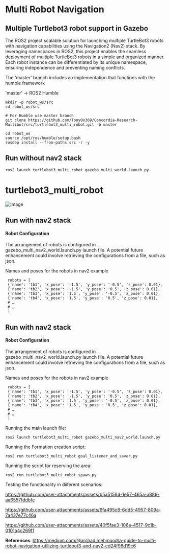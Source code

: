 # Multi Robot Navigation
## Multiple Turtlebot3 robot support in Gazebo
The ROS2 project  scalable solution for launching multiple TurtleBot3 robots with navigation capabilities using the Navigation2 (Nav2) stack. By leveraging namespaces in ROS2, this project enables the seamless deployment of multiple TurtleBot3 robots in a simple and organized manner. Each robot instance can be differentiated by its unique namespace, ensuring independence and preventing naming conflicts.

The 'master' branch includes an implementation that functions with the humble framework

'master' -> ROS2 Humble
```
mkdir -p robot_ws/src
cd robot_ws/src

# For Humble use master branch
git clone https://github.com/TonyOx369/Concordia-Research-Multibot/src/turtlebot3_multi_robot.git -b master

cd robot_ws
source /opt/ros/humble/setup.bash
rosdep install --from-paths src -r -y
```
## Run without nav2 stack
```
ros2 launch turtlebot3_multi_robot gazebo_multi_world.launch.py 
```
# turtlebot3_multi_robot

![image](https://github.com/arshadlab/turtlebot3_multi_robot/assets/85929438/fc958709-018d-48d2-b5b6-6674b53913c8)

## Run with nav2 stack

#### Robot Configuration

The arrangement of robots is configured in gazebo_multi_nav2_world.launch.py launch file. A potential future enhancement could involve retrieving the configurations from a file, such as json.

Names and poses for the robots in nav2 example
```
 robots = [
 {'name': 'tb1', 'x_pose': '-1.5', 'y_pose': '-0.5', 'z_pose': 0.01},
 {'name': 'tb2', 'x_pose': '-1.5', 'y_pose': '0.5', 'z_pose': 0.01},
 {'name': 'tb3', 'x_pose': '1.5', 'y_pose': '-0.5', 'z_pose': 0.01},
 {'name': 'tb4', 'x_pose': '1.5', 'y_pose': '0.5', 'z_pose': 0.01},
 # …
 # …
 ]
```
## Run with nav2 stack

#### Robot Configuration

The arrangement of robots is configured in gazebo_multi_nav2_world.launch.py launch file. A potential future enhancement could involve retrieving the configurations from a file, such as json.

Names and poses for the robots in nav2 example
```
 robots = [
 {'name': 'tb1', 'x_pose': '-1.5', 'y_pose': '-0.5', 'z_pose': 0.01},
 {'name': 'tb2', 'x_pose': '-1.5', 'y_pose': '0.5', 'z_pose': 0.01},
 {'name': 'tb3', 'x_pose': '1.5', 'y_pose': '-0.5', 'z_pose': 0.01},
 {'name': 'tb4', 'x_pose': '1.5', 'y_pose': '0.5', 'z_pose': 0.01},
 # …
 # …
 ]
```
Running the main launch file:
```
ros2 launch turtlebot3_multi_robot gazebo_multi_nav2_world.launch.py 
```

Running the Formation creation script:
```
ros2 run turtlebot3_multi_robot goal_listener_and_saver.py 
```

Running the script for reserving the area:
```
ros2 run turtlebot3_multi_robot spawn.py 
```
Testing the functionality in diiferent scenarios:


https://github.com/user-attachments/assets/b5a51564-1e57-465a-a889-aa6557fddbfe


https://github.com/user-attachments/assets/6fa495c8-6dd5-4957-809a-7a437e77c46a


https://github.com/user-attachments/assets/40f5fae3-106a-4517-9c1b-0101a4c269f1









**References**: https://medium.com/@arshad.mehmood/a-guide-to-multi-robot-navigation-utilizing-turtlebot3-and-nav2-cd24f96d19c6


